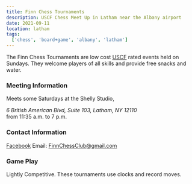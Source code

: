```yaml
---
title: Finn Chess Tournaments
description: USCF Chess Meet Up in Latham near the Albany airport
date: 2021-09-11
location: latham
tags:
  ['chess', 'board+game', 'albany', 'latham']
---
```


The Finn Chess Tournaments are low cost [USCF](https://new.uschess.org/) rated events held on Sundays. They welcome players of all skills and provide free snacks and water. 

### Meeting Information

Meets some Saturdays at the Shelly Studio, <address>6 British American Blvd, Suite 103, Latham, NY 12110</address> from 11:35 a.m. to 7 p.m.

### Contact Information
[Facebook](https://www.facebook.com/groups/FinnChessClub/)
Email: [FinnChessClub@gmail.com](mailto:FinnChessClub@gmail.com)

### Game Play

Lightly Competitive. These tournaments use clocks and record moves.